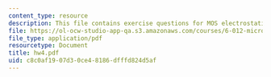 ```yaml
---
content_type: resource
description: This file contains exercise questions for MOS electrostatics.
file: https://ol-ocw-studio-app-qa.s3.amazonaws.com/courses/6-012-microelectronic-devices-and-circuits-fall-2005/c8c0af1907d30ce48186dfffd824d5af_hw4.pdf
file_type: application/pdf
resourcetype: Document
title: hw4.pdf
uid: c8c0af19-07d3-0ce4-8186-dfffd824d5af
---
```


